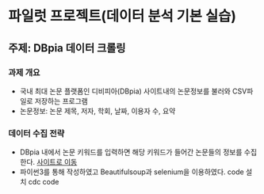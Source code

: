 # 파일럿 프로젝트(데이터 분석 기본 실습)
## 주제: DBpia 데이터 크롤링


### 과제 개요
 * 국내 최대 논문 플랫폼인 디비피아(DBpia) 사이트내의 논문정보를 불러와 CSV파일로 저장하는 프로그램
 * 논문정보: 논문 제목, 저자, 학회, 날짜, 이용자 수, 요약


### 데이터 수집 전략
 * DBpia 내에서 논문 키워드를 입력하면 해당 키워드가 들어간 논문들의 정보를 수집한다.  [사이트로 이동](https://www.dbpia.co.kr/)
 * 파이썬3를 통해 작성하였고 Beautifulsoup과 selenium을 이용하였다.
 code 설치
  cdc
 code 
 

